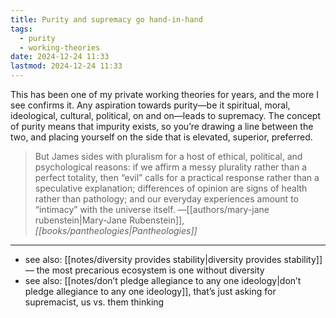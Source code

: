 ```yaml
---
title: Purity and supremacy go hand-in-hand
tags:
  - purity
  - working-theories
date: 2024-12-24 11:33
lastmod: 2024-12-24 11:33
---
```

This has been one of my private working theories for years, and the more I see confirms it. Any aspiration towards purity—be it spiritual, moral, ideological, cultural, political, on and on—leads to supremacy. The concept of purity means that impurity exists, so you’re drawing a line between the two, and placing yourself on the side that is elevated, superior, preferred.

> But James sides with pluralism for a host of ethical, political, and psychological reasons: if we affirm a messy plurality rather than a perfect totality, then “evil” calls for a practical response rather than a speculative explanation; differences of opinion are signs of health rather than pathology; and our everyday experiences amount to “intimacy” with the universe itself. —[[authors/mary-jane rubenstein|Mary-Jane Rubenstein]], *[[books/pantheologies|Pantheologies]]*
---
- see also: [[notes/diversity provides stability|diversity provides stability]] — the most precarious ecosystem is one without diversity
- see also: [[notes/don’t pledge allegiance to any one ideology|don’t pledge allegiance to any one ideology]], that’s just asking for supremacist, us vs. them thinking
